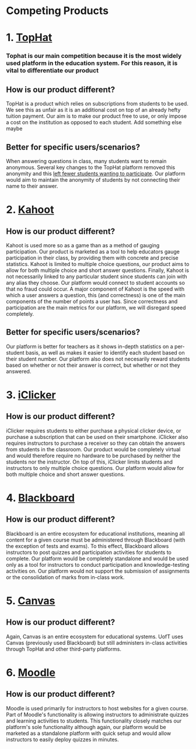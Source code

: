 # **Competing Products**

# 1. [TopHat](https://tophat.com/)

### Tophat is our main competition because it is the most widely used platform in the education system. For this reason, it is vital to differentiate our product
## How is our product different?
TopHat is a product which relies on subscriptions from students to be used. We see this as unfair as it is an additional cost on top of an already hefty tuition payment. Our aim is to make our product free to use, or only impose a cost on the institution as opposed to each student. Add something else maybe

## Better for specific users/scenarios?
When answering questions in class, many students want to remain anonymous. Several key changes to the TopHat platform removed this anonymity and this [left fewer students wanting to participate](https://maxliboiron.files.wordpress.com/2014/12/barriers-to-using-top-hat.pdf). Our platform would aim to maintain the anonymity of students by not connecting their name to their answer.

# 2. [Kahoot](https://kahoot.com/)
## How is our product different?
Kahoot is used more so as a game than as a method of gauging participation. Our product is marketed as a tool to help educators gauge participation in their class, by providing them with concrete and precise statistics. Kahoot is limited to multiple choice questions, our product aims to allow for both multiple choice and short answer questions. Finally, Kahoot is not necessarily linked to any particular student since students can join with any alias they choose. Our platform would connect to student accounts so that no fraud could occur. A major component of Kahoot is the speed with which a user answers a question, this (and correctness) is one of the main components of the number of points a user has. Since correctness and participation are the main metrics for our platform, we will disregard speed completely.

## Better for specific users/scenarios?
Our platform is better for teachers as it shows in-depth statistics on a per-student basis, as well as makes it easier to identify each student based on their student number. Our platform also does not necesarily reward students based on whether or not their answer is correct, but whether or not they answered.

# 3. [iClicker](https://www.iclicker.com/)
## How is our product different?
iClicker requires students to either purchase a physical clicker device, or purchase a subscription that can be used on their smartphone. iClicker also requires instructors to purchase a receiver so they can obtain the answers from students in the classroom. Our product would be completely virtual and would therefore require no hardware to be purchased by neither the students nor the instructor. On top of this, iClicker limits students and instructors to only multiple choice questions. Our platform would allow for both multiple choice and short answer questions.

# 4. [Blackboard](https://www.blackboard.com/)
## How is our product different?
Blackboard is an entire ecosystem for educational institutions, meaning all content for a given course must be administered through Blackboard (with the exception of tests and exams). To this effect, Blackboard allows instructors to post quizzes and participation activities for students to complete. Our platform would be completely standalone and would be used only as a tool for instructors to conduct participation and knowledge-testing activities on. Our platform would not support the submission of assignments or the consolidation of marks from in-class work.

# 5. [Canvas](https://canvas.instructure.com/)
## How is our product different?
Again, Canvas is an entire ecosystem for educational systems. UofT uses Canvas (previously used Blackboard) but still administers in-class activities through TopHat and other third-party platforms. 

# 6. [Moodle](https://moodle.com/)
## How is our product different?
Moodle is used primarily for instructors to host websites for a given course. Part of Moodle's functionality is allowing instructors to administrate quizzes and learning activities to students. This functionality closely matches our platform's sole functionality although again, our platform would be marketed as a standalone platform with quick setup and would allow instructors to easily deploy quizzes in minutes.